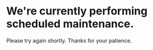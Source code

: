 We're currently performing  
scheduled maintenance.
===================================================

Please try again shortly. Thanks for your patience.